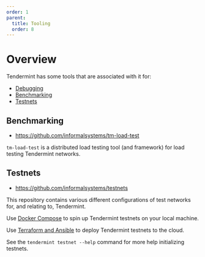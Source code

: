 ```yaml
---
order: 1
parent:
  title: Tooling
  order: 8
---
```


# Overview

Tendermint has some tools that are associated with it for:

- [Debugging](./debugging/pro.md)
- [Benchmarking](#benchmarking)
- [Testnets](#testnets)

## Benchmarking

- <https://github.com/informalsystems/tm-load-test>

`tm-load-test` is a distributed load testing tool (and framework) for load
testing Tendermint networks.

## Testnets

- <https://github.com/informalsystems/testnets>

This repository contains various different configurations of test networks for,
and relating to, Tendermint.

Use [Docker Compose](./docker-compose.md) to spin up Tendermint testnets on your
local machine.

Use [Terraform and Ansible](./terraform-and-ansible.md) to deploy Tendermint
testnets to the cloud.

See the `tendermint testnet --help` command for more help initializing testnets.
